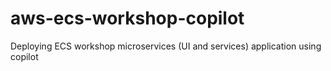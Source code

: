 # aws-ecs-workshop-copilot
Deploying ECS workshop microservices (UI and services) application using copilot

